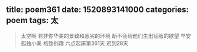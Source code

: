title: poem361
date: 1520893141000
categories: poem
tags: 太
---
> 太空啊
若非你华美的景致和恶劣的环境
断不会给他们生出征服的欲望
早安
孤独小美
格致别趣
六点起床第361天 迟到28天